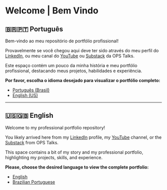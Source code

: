 # Welcome | Bem Vindo

## 🇧🇷🇵🇹 Português
Bem-vindo ao meu repositório de portfólio profissional!

Provavelmente se você chegou aqui deve ter sido através do meu perfil do [LinkedIn](https://www.linkedin.com/in/weyderfs), ou meu canal do [YouTube](https://www.youtube.com/@opstalks) ou [Substack](https://opstalksit.substack.com)  da OPS Talks.

Este espaço contém um pouco da minha história e meu portfólio profissional, destacando meus projetos, habilidades e experiência.

**Por favor, escolha o idioma desejado para visualizar o portfólio completo:**

* [Português (Brasil)](https://github.com/weyderfs/sre-portfolio/tree/pt-br)
* [English (US)](https://github.com/weyderfs/sre-portfolio/tree/en-us)

---

## 🇺🇸🇬🇧 English

Welcome to my professional portfolio repository!

You likely arrived here from my [LinkedIn](https://www.linkedin.com/in/weyderfs) profile, my [YouTube](https://www.youtube.com/@opstalks) channel, or the [Substack](https://opstalksit.substack.com) from OPS Talks.

This space contains a bit of my story and my professional portfolio, highlighting my projects, skills, and experience.

**Please, choose the desired language to view the complete portfolio:**

* [English](https://github.com/weyderfs/sre-portfolio/tree/en-us)
* [Brazilian Portuguese](https://github.com/weyderfs/sre-portfolio/tree/pt-br)




